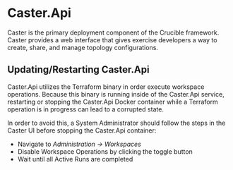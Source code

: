 # Caster.Api
Caster is the primary deployment component of the Crucible framework. Caster provides a web interface that gives exercise developers a way to create, share, and manage topology configurations.

## Updating/Restarting Caster.Api
Caster.Api utilizes the Terraform binary in order execute workspace operations.  Because this binary is running inside of the Caster.Api service, restarting or stopping the Caster.Api Docker container while a Terraform operation is in progress can lead to a corrupted state.  

In order to avoid this, a System Administrator should follow the steps in the Caster UI before stopping the Caster.Api container:

- Navigate to *Administration -> Workspaces*
- Disable Workspace Operations by clicking the toggle button
- Wait until all Active Runs are completed